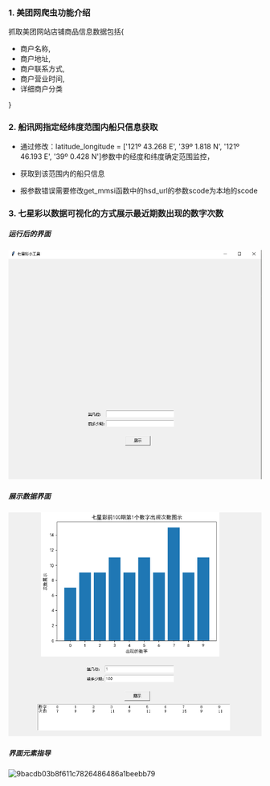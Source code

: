 ### 1. 美团网爬虫功能介绍

抓取美团网站店铺商品信息数据包括{

- 商户名称,
- 商户地址,
- 商户联系方式,
- 商户营业时间,
- 详细商户分类

}

### 2. 船讯网指定经纬度范围内船只信息获取

- 通过修改：latitude_longitude = ['121º 43.268 E', '39º 1.818 N', '121º 46.193 E', '39º 0.428 N']参数中的经度和纬度确定范围监控，

- 获取到该范围内的船只信息
- 报参数错误需要修改get_mmsi函数中的hsd_url的参数scode为本地的scode





### 3. 七星彩以数据可视化的方式展示最近期数出现的数字次数

##### 运行后的界面

![1591876631214](https://github.com/g-ices/python-/blob/master/images/1591876631214.png)


##### 展示数据界面

![1591876685900](https://github.com/g-ices/python-/blob/master/images/1591876685900.png)

##### 界面元素指导


![9bacdb03b8f611c7826486486a1beebb79](https://github.com/g-ices/python-/blob/master/images/9bacdb03b8f611c78264866a1beebb79.png)

